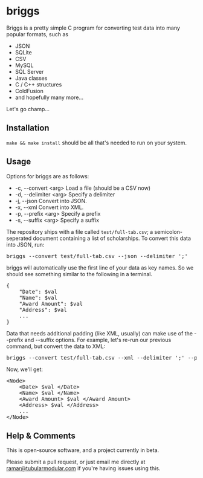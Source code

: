 briggs
======

Briggs is a pretty simple C program for converting test data into many popular 
formats, such as

- JSON
- SQLite
- CSV
- MySQL
- SQL Server
- Java classes
- C / C++ structures
- ColdFusion
- and hopefully many more... 

Let's go champ...




Installation
------------

`make && make install` should be all that's needed to run on your system.




Usage
-----

Options for briggs are as follows:

<ul>
<li>-c, --convert &lt;arg&gt;    Load a file (should be a CSV now)</li>
<li>-d, --delimiter &lt;arg&gt;  Specify a delimiter</li>
<li>-j, --json                   Convert into JSON.</li>
<li>-x, --xml                    Convert into XML.</li>
<li>-p, --prefix &lt;arg&gt;     Specify a prefix</li>
<li>-s, --suffix &lt;arg&gt;     Specify a suffix</li>
</ul>

The repository ships with a file called `test/full-tab.csv`; a semicolon-seperated document containing a list of scholarships.  To convert this data into JSON, run:

<pre>
briggs --convert test/full-tab.csv --json --delimiter ';'
</pre>

briggs will automatically use the first line of your data as key names.  So we should see something similar to the following in a terminal.

<pre>
{
	"Date": $val
	"Name": $val
	"Award Amount": $val
	"Address": $val
	...
}
</pre> 

Data that needs additional padding (like XML, usually) can make use of the --prefix and --suffix options.  For example, let's re-run our previous command, but convert the data to XML:

<pre>
briggs --convert test/full-tab.csv --xml --delimiter ';' --prefix '<Node>' --suffix '</Node>'
</pre>

Now, we'll get:
<pre>
&lt;Node&gt;
	&lt;Date&gt; $val &lt;/Date&gt; 
	&lt;Name&gt; $val &lt;/Name&gt; 
	&lt;Award Amount&gt; $val &lt;/Award Amount&gt; 
	&lt;Address&gt; $val &lt;/Address&gt; 
	...
&lt;/Node&gt;
</pre>



Help & Comments
---------------
This is open-source software, and a project currently in beta.

Please submit a pull request, or just email me directly at ramar@tubularmodular.com if you're having issues using this.
